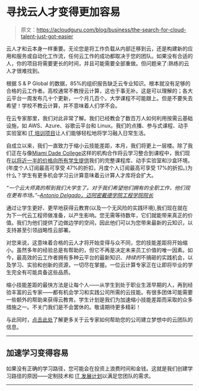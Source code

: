 # 寻找云人才变得更加容易

> 原文：<https://acloudguru.com/blog/business/the-search-for-cloud-talent-just-got-easier>

云人才和云本身一样重要。无论您是将工作负载从内部迁移到云，还是构建新的应用和服务或自动化工作流，任何云工作的成功都取决于您的团队。如果没有合适的人，你的项目将需要更长的时间，并且可能需要全部重做。但问题来了:熟练的云人才很难找到。

根据 S & P Global 的数据，85%的组织报告缺乏云专业知识。根本就没有足够的合格的云工作者。高校通常不教授云计算，这也于事无补。这是可以理解的；各大云平台一周发布几十个更新，一个月几百个。大学课程不可能跟上。但是不要失去希望！学校不教云计算，并不意味着人们学不会。

在云专家那里，我们对此非常了解。我们已经教会了数百万人如何利用按需云基础设施，如 AWS、Azure、谷歌云平台和 Linux。我们的点播、参与式课程、动手实验室和 [IT 培训项目](https://acloudguru.com/platform)让人们能够轻松地将学习融入日常生活。

自成立以来，我们一直致力于缩小云技能差距，本月，我们将更上一层楼。除了我们正在与像[Miami Dade College](https://go.acloudguru.com/miami-dade-case-study?cpn=7013u000000VDht&ajs_aid=80fca31f-9187-4600-9f4a-92fbd7de22a0&_ga=2.46350052.255534805.1619646107-504760283.1619469850)这样的机构合作将云学习整合到课程中，我们现在[以将近一半的价格向所有学生提供](https://acloudguru.com/blog/news/a-cloud-guru-opens-doors-to-cloud-careers-for-upcoming-college-university-grads)我们的完整课程库、动手实验室和沙盒环境。(年度个人订阅最高可享受 47%的折扣，月度个人订阅最高可享受 17%的折扣。)为什么？学生有更多机会学习云计算意味着云计算人才库将会扩大。

*“一个云大师真的帮到我们大学生了。对于我们希望他们拥有的全职工作，他们现在更有市场。”–[Antonio Delgado，迈阿密戴德学院工程学院院长](https://go.acloudguru.com/miami-dade-case-study?cpn=7013u000000VDht&ajs_aid=61ecb126-dc5d-4b05-b35b-46aee62cf5d4&_ga=2.235092744.823560009.1620069192-779815757.1616696247)*

通过让学生更好、更早地获得云教育(以及一个无风险的实践环境),我们现在就在为下一代云工程师做准备，以产生影响。您无需等待数年，它们就能带来真正的价值。我们为他们提供了边做边学的空间，因此他们可以为您带来最新的云知识，以支持甚至引领战略性云部署。

对您来说，这意味着合格的云人才将开始变得与众不同，您的技能差距将开始缩小。虽然多年的经验总是有帮助的，但它不再是决定未来员工价值的唯一因素。如今，最高效的云工作者拥有多种云平台的最新知识、*持续的*不搞砸的实践机会，以及学习、实验和创新的资源，一切尽在掌握。一位云计算专家正在让即将毕业的学生完全有可能具备这些品质。

缩小技能差距的最快方法是让每个人——从学生到处于职业生涯早期的人，再到经验丰富的云专家——都有机会学习和实践公司所需的云技能。有很多团体可能需要一些额外的帮助来获得云教育。学生计划是我们为加速缩小技能差距而采取的众多措施之一。不关门我们是不会罢休的。敬请期待更多精彩！

与此同时，[点击此处](https://acloudguru.com/solutions/business)了解更多关于云专家如何帮助您的公司建立梦想中的云团队的信息。

* * *

## 加速学习变得容易

如果没有正确的学习路径，您可能会在投资上浪费时间和金钱。这就是我们创建学习路径的原因——定制技术和 [IT 发展计划](https://acloudguru.com/platform/training-paths)以满足您团队的需求。

* * *